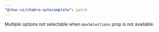 ```yaml
---
"@choc-ui/chakra-autocomplete": patch
---
```


Multiple options not selectable when `maxSelections` prop is not available.
